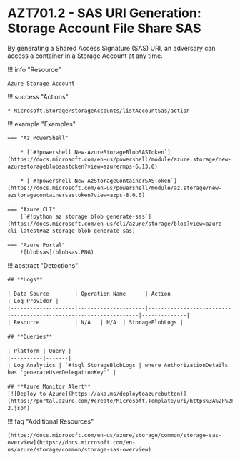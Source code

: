 # AZT701.2 - SAS URI Generation: Storage Account File Share SAS

By generating a Shared Access Signature (SAS) URI, an adversary can access a container in a Storage Account at any time.

!!! info "Resource"

	Azure Storage Account

!!! success "Actions" 

	* Microsoft.Storage/storageAccounts/listAccountSas/action

!!! example "Examples"

    === "Az PowerShell"
	
    	* [`#!powershell New-AzureStorageBlobSASToken`](https://docs.microsoft.com/en-us/powershell/module/azure.storage/new-azurestorageblobsastoken?view=azurermps-6.13.0)
		
    	* [`#!powershell New-AzStorageContainerSASToken`](https://docs.microsoft.com/en-us/powershell/module/az.storage/new-azstoragecontainersastoken?view=azps-8.0.0)
		
	=== "Azure CLI"
		[`#!python az storage blob generate-sas`](https://docs.microsoft.com/en-us/cli/azure/storage/blob?view=azure-cli-latest#az-storage-blob-generate-sas)
		
    === "Azure Portal"
    	![blobsas](blobsas.PNG)

!!! abstract "Detections"

	## **Logs** 

    | Data Source        | Operation Name      | Action                                                            | Log Provider |
    |--------------------|---------------------|-------------------------------------------------------------------|--------------|
    | Resource           | N/A	 | N/A	| StorageBlobLogs |       

	## **Queries**

	| Platform | Query |
    |----------|-------|
	| Log Analytics | `#!sql StorageBlobLogs | where AuthorizationDetails has 'generateUserDelegationKey'` |	
	
	## **Azure Monitor Alert**
	[![Deploy to Azure](https://aka.ms/deploytoazurebutton)](https://portal.azure.com/#create/Microsoft.Template/uri/https%3A%2F%2Fraw.githubusercontent.com%2Fmicrosoft%2FAzDetectSuite%2Fmain%2FExfiltration%2FAZT701%2FAZT701-2.json)
	
!!! faq "Additional Resources"

	[https://docs.microsoft.com/en-us/azure/storage/common/storage-sas-overview](https://docs.microsoft.com/en-us/azure/storage/common/storage-sas-overview)
